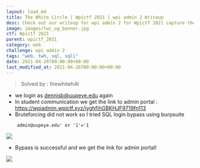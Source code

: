 ```yaml
---
layout: load_md
title: The White Circle | Wpictf 2021 | wpi admin 2 Writeup
desc: Check out our writeup for wpi admin 2 for Wpictf 2021 capture the flag competition.
image: images/twc_og_banner.jpg
ctf: Wpictf 2021
parent: wpictf_2021
category: web
challenge: wpi admin 2
tags: "web, twh, sql, sqli"
date: 2021-04-26T00:00:00+00:00
last_modified_at: 2021-04-26T00:00:00+00:00
---
```




> Solved by : thewhiteh4t

* we login as dennisb@uupeye.edu again
* In student communication we get the link to admin portal : https://wpiadmin.wpictf.xyz/iyghfihGBKHJF9719fn113
* Bruteforcing did not work so I tried SQL login bypass using burpsuite

```
    admin@uupeye.edu' or '1'='1
```

![](https://i.imgur.com/ah9fjqm.png)

* Bypass is successful and we get the link for admin portal!

![](https://i.imgur.com/sUzWapJ.png)

